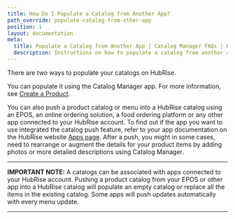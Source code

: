 ```yaml
---
title: How Do I Populate a Catalog from Another App?
path_override: populate-catalog-from-other-app
position: 1
layout: documentation
meta:
  title: Populate a Catalog from Another App | Catalog Manager FAQs | HubRise
  description: Instructions on how to populate a catalog from another app to HubRise. Catalog Manager a HubRise app to view and edit your HubRise catalogs and synchronise them with your ePOS and other systems.
---
```


There are two ways to populate your catalogs on HubRise.

You can populate it using the Catalog Manager app. For more information, see [Create a Product](/apps/catalog-manager/products/#create-a-product).

You can also push a product catalog or menu into a HubRise catalog using an EPOS, an online ordering solution, a food ordering platform or any other app connected to your HubRise account. To find out if the app you want to use integrated the catalog push feature, refer to your app documentation on the HubRise website [Apps page](https://www.hubrise.com/apps). After a push, you might in some cases, need to rearrange or augment the details for your product items by adding photos or more detailed descriptions using Catalog Manager.

---

**IMPORTANT NOTE:** A catalogs can be associated with apps connected to your HubRise account. Pushing a product catalog from your EPOS or other app into a HubRise catalog will populate an empty catalog or replace all the items in the existing catalog. Some apps will push updates automatically with every menu update.

---